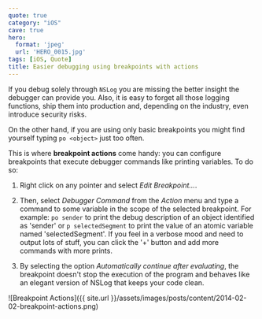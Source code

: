 ```yaml
---
quote: true
category: "iOS"
cave: true
hero:
  format: 'jpeg'
  url: 'HERO_0015.jpg'
tags: [iOS, Quote]
title: Easier debugging using breakpoints with actions
---
```


If you debug solely through ```NSLog``` you are missing the better insight the debugger can provide you. Also, it is easy to forget all those logging functions, ship them into production and, depending on the industry, even introduce security risks.

On the other hand, if you are using only basic breakpoints you might find yourself typing ```po <object>``` just too often.

This is where **breakpoint actions** come handy: you can configure breakpoints that execute debugger commands like printing variables. To do so:

1. Right click on any pointer and select *Edit Breakpoint...*.

2. Then, select *Debugger Command* from the *Action* menu and type a command to some variable in the scope of the selected breakpoint. For example: ```po sender``` to print the debug description of an object identified as 'sender' or ```p selectedSegment``` to print the value of an atomic variable named 'selectedSegment'. If you feel in a verbose mood and need to output lots of stuff, you can click the '+' button and add more commands with more prints.

3. By selecting the option *Automatically continue after evaluating*, the breakpoint doesn't stop the execution of the program and behaves like an elegant version of NSLog that keeps your code clean.

![Breakpoint Actions]({{ site.url }}/assets/images/posts/content/2014-02-02-breakpoint-actions.png)
